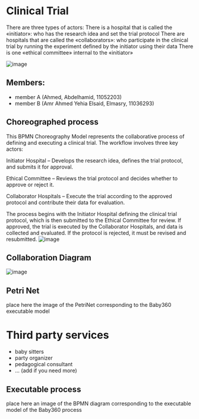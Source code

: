 # Clinical Trial
There are three types of actors:
There is a hospital that is called the «initiator»: who has the research idea and set the trial protocol
There are hospitals that are called the «collaborators»: who participate in the clinical trial by running the experiment defined by the initiator using their data
There is one «ethical committee» internal to the «initiator»

![image](https://github.com/user-attachments/assets/9bccda4e-ff20-438c-a37e-0dab36ce0912)


## Members:
* member A (Ahmed, Abdelhamid, 11052203) 
* member B (Amr Ahmed Yehia Elsaid, Elmasry, 11036293)

## Choreographed process
This BPMN Choreography Model represents the collaborative process of defining and executing a clinical trial. The workflow involves three key actors:

Initiator Hospital – Develops the research idea, defines the trial protocol, and submits it for approval.

Ethical Committee – Reviews the trial protocol and decides whether to approve or reject it.

Collaborator Hospitals – Execute the trial according to the approved protocol and contribute their data for evaluation.

The process begins with the Initiator Hospital defining the clinical trial protocol, which is then submitted to the Ethical Committee for review. If approved, the trial is executed by the Collaborator Hospitals, and data is collected and evaluated. If the protocol is rejected, it must be revised and resubmitted.
![image](https://github.com/user-attachments/assets/cb19583e-e906-4f2b-ab6b-7dd58cd37c13)


## Collaboration Diagram

![image](https://github.com/user-attachments/assets/85a9053b-8d13-4b47-922c-ae78de56dd49)

## Petri Net

place here the image of the PetriNet corresponding to the Baby360 executable model

# Third party services
* baby sitters
* party organizer
* pedagogical consultant
* ... (add if you need more)


## Executable process

place here an image of the BPMN diagram corresponding to the executable model of the Baby360 process




